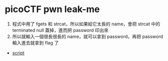 # picoCTF pwn leak-me
1. 程式中用了 fgets 和 strcat，所以如果給它太長的 name，會把 strcat 中的 terminated null 蓋掉，進而把 password 印出來
2. 所以就輸入一個很長很長的 name，就可以拿到 password，再把 password 輸入進去就拿到 flag 了
* [script](sol.py)
